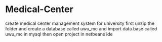 # Medical-Center
create medical center management system for university
first unzip the folder and create a database called uwu_mc and import data base called uwu_mc in mysql
then open project in netbeans ide
